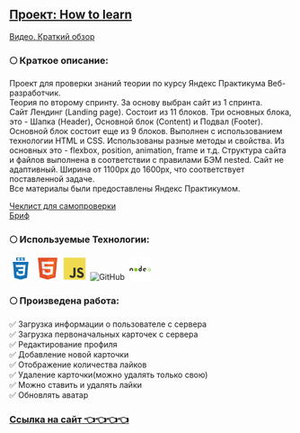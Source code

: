 ## [Проект: How to learn](https://baturinss.github.io/how-to-learn)

[Видео. Краткий обзор](https://user-images.githubusercontent.com/94468513/187517579-9dc81419-febd-4119-a782-1c47efe83f19.mp4)

### 🌕 Краткое описание:    
Проект для проверки знаний теории по курсу Яндекс Практикума Веб-разработчик.    
Теория по второму спринту. За основу выбран сайт из 1 спринта.    
Сайт Лендинг (Landing page). Состоит из 11 блоков. Три основных блока, это - Шапка (Header), Основной блок (Content) и Подвал (Footer). Основной блок состоит еще из 9 блоков.
Выполнен с использованием технологии HTML и CSS. Использованы разные методы и свойства. Из основных это - flexbox, position, animation, frame и т.д. Структура сайта и файлов выполнена в соответствии с правилами БЭМ nested. Сайт не адаптивный. Ширина от 1100px до 1600px, что соответствует поставленной задаче.    
Все материалы были предоставлены Яндекс Практикумом.    
    
[Чеклист для самопроверки](https://github.com/BaturinSS/how-to-learn/files/9455814/checklist-2.pdf)    
[Бриф](https://github.com/BaturinSS/how-to-learn/files/9455851/sprint-2-brief.pdf)    
    
### 🌕 Используемые Технологии:    
  <img src="https://github.com/devicons/devicon/blob/master/icons/css3/css3-plain-wordmark.svg"  title="CSS3" alt="CSS" width="40" height="40"/>&nbsp;
  <img src="https://github.com/devicons/devicon/blob/master/icons/html5/html5-original.svg" title="HTML5" alt="HTML" width="40" height="40"/>&nbsp;
  <img src="https://github.com/devicons/devicon/blob/master/icons/javascript/javascript-original.svg" title="JavaScript" alt="JavaScript" width="40" height="40"/>&nbsp;
  <img src="https://user-images.githubusercontent.com/78322084/162064174-194ac89a-024d-4839-aae3-22d9ee4e3a33.png"  title="GitHub" alt="GitHub" width="40" height="40"/>&nbsp;
  <img src="https://github.com/devicons/devicon/blob/master/icons/nodejs/nodejs-original-wordmark.svg" title="NodeJS" alt="NodeJS" width="40" height="40"/>&nbsp;
    
### 🌕 Произведена работа:    
✅ Загрузка информации о пользователе с сервера    
✅ Загрузка первоначальных карточек с сервера    
✅ Редактирование профиля    
✅ Добавление новой карточки    
✅ Отображение количества лайков    
✅ Удаление карточки(можно удалять только свою)    
✅ Можно ставить и удалять лайки      
✅ Обновлять аватар    
    
### [Ссылка на сайт 👈👈👈👈](https://baturinss.github.io/how-to-learn)    
